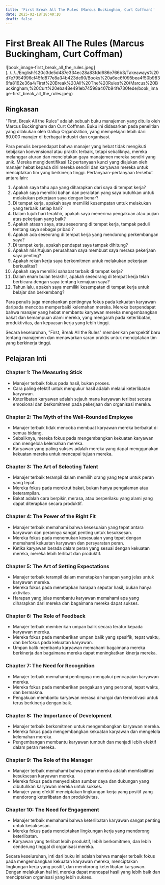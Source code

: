 ```yaml
---
title: 'First Break All The Rules (Marcus Buckingham, Curt Coffman)'
date: 2025-02-18T18:40:10
draft: false
---
```


# First Break All The Rules (Marcus Buckingham, Curt Coffman)

![book_image-first_break_all_the_rules.jpeg](../../../English%20c3de5d487e334ec28a83fdd686e766b3/Takeaways%20d7e7954996cf45fd877e8a34b423de90/Books%20a6ec6f095bea4f50b9836fa8162e36a4/First%20Break%20All%20The%20Rules%20(Marcus%20Buckingham,%20Curt%20eba48e491eb74598a407b94fe730fede/book_image-first_break_all_the_rules.jpeg)

## Ringkasan

"First, Break All the Rules" adalah sebuah buku manajemen yang ditulis oleh Marcus Buckingham dan Curt Coffman. Buku ini didasarkan pada penelitian yang dilakukan oleh Gallup Organization, yang mempelajari lebih dari 80.000 manajer di berbagai industri dan organisasi.

Para penulis berpendapat bahwa manajer yang hebat tidak mengikuti kebijakan konvensional atau praktik terbaik, tetapi sebaliknya, mereka melanggar aturan dan menciptakan gaya manajemen mereka sendiri yang unik. Mereka mengidentifikasi 12 pertanyaan kunci yang diajukan oleh manajer hebat kepada diri mereka sendiri dan karyawan mereka untuk menciptakan tim yang berkinerja tinggi. Pertanyaan-pertanyaan tersebut antara lain:

1. Apakah saya tahu apa yang diharapkan dari saya di tempat kerja?
2. Apakah saya memiliki bahan dan peralatan yang saya butuhkan untuk melakukan pekerjaan saya dengan benar?
3. Di tempat kerja, apakah saya memiliki kesempatan untuk melakukan yang terbaik setiap hari?
4. Dalam tujuh hari terakhir, apakah saya menerima pengakuan atau pujian atas pekerjaan yang baik?
5. Apakah atasan saya, atau seseorang di tempat kerja, tampak peduli tentang saya sebagai pribadi?
6. Apakah ada seseorang di tempat kerja yang mendorong perkembangan saya?
7. Di tempat kerja, apakah pendapat saya tampak dihitung?
8. Apakah misi/tujuan perusahaan saya membuat saya merasa pekerjaan saya penting?
9. Apakah rekan kerja saya berkomitmen untuk melakukan pekerjaan berkualitas?
10. Apakah saya memiliki sahabat terbaik di tempat kerja?
11. Dalam enam bulan terakhir, apakah seseorang di tempat kerja telah berbicara dengan saya tentang kemajuan saya?
12. Tahun lalu, apakah saya memiliki kesempatan di tempat kerja untuk belajar dan berkembang?

Para penulis juga menekankan pentingnya fokus pada kekuatan karyawan daripada mencoba memperbaiki kelemahan mereka. Mereka berpendapat bahwa manajer yang hebat membantu karyawan mereka mengembangkan bakat dan kemampuan alami mereka, yang mengarah pada keterlibatan, produktivitas, dan kepuasan kerja yang lebih tinggi.

Secara keseluruhan, "First, Break All the Rules" memberikan perspektif baru tentang manajemen dan menawarkan saran praktis untuk menciptakan tim yang berkinerja tinggi.

## **Pelajaran Inti**

### **Chapter 1: The Measuring Stick**

- Manajer terbaik fokus pada hasil, bukan proses.
- Cara paling efektif untuk mengukur hasil adalah melalui keterlibatan karyawan.
- Keterlibatan karyawan adalah sejauh mana karyawan terlibat secara emosional dan berkomitmen pada pekerjaan dan organisasi mereka.

### **Chapter 2: The Myth of the Well-Rounded Employee**

- Manajer terbaik tidak mencoba membuat karyawan mereka berbakat di semua bidang.
- Sebaliknya, mereka fokus pada mengembangkan kekuatan karyawan dan mengelola kelemahan mereka.
- Karyawan yang paling sukses adalah mereka yang dapat menggunakan kekuatan mereka untuk mencapai tujuan mereka.

### **Chapter 3: The Art of Selecting Talent**

- Manajer terbaik terampil dalam memilih orang yang tepat untuk peran yang tepat.
- Mereka fokus pada merekrut bakat, bukan hanya pengalaman atau keterampilan.
- Bakat adalah cara berpikir, merasa, atau berperilaku yang alami yang dapat diterapkan secara produktif.

### **Chapter 4: The Power of the Right Fit**

- Manajer terbaik memahami bahwa kesesuaian yang tepat antara karyawan dan perannya sangat penting untuk kesuksesan.
- Mereka fokus pada menemukan kesesuaian yang tepat dengan memahami kekuatan karyawan dan persyaratan peran.
- Ketika karyawan berada dalam peran yang sesuai dengan kekuatan mereka, mereka lebih terlibat dan produktif.

### **Chapter 5: The Art of Setting Expectations**

- Manajer terbaik terampil dalam menetapkan harapan yang jelas untuk karyawan mereka.
- Mereka fokus pada menetapkan harapan seputar hasil, bukan hanya aktivitas.
- Harapan yang jelas membantu karyawan memahami apa yang diharapkan dari mereka dan bagaimana mereka dapat sukses.

### **Chapter 6: The Role of Feedback**

- Manajer terbaik memberikan umpan balik secara teratur kepada karyawan mereka.
- Mereka fokus pada memberikan umpan balik yang spesifik, tepat waktu, dan berfokus pada kekuatan karyawan.
- Umpan balik membantu karyawan memahami bagaimana mereka berkinerja dan bagaimana mereka dapat meningkatkan kinerja mereka.

### **Chapter 7: The Need for Recognition**

- Manajer terbaik memahami pentingnya mengakui pencapaian karyawan mereka.
- Mereka fokus pada memberikan pengakuan yang personal, tepat waktu, dan bermakna.
- Pengakuan membantu karyawan merasa dihargai dan termotivasi untuk terus berkinerja dengan baik.

### **Chapter 8: The Importance of Development**

- Manajer terbaik berkomitmen untuk mengembangkan karyawan mereka.
- Mereka fokus pada mengembangkan kekuatan karyawan dan mengelola kelemahan mereka.
- Pengembangan membantu karyawan tumbuh dan menjadi lebih efektif dalam peran mereka.

### **Chapter 9: The Role of the Manager**

- Manajer terbaik memahami bahwa peran mereka adalah memfasilitasi kesuksesan karyawan mereka.
- Mereka fokus pada menyediakan sumber daya dan dukungan yang dibutuhkan karyawan mereka untuk sukses.
- Manajer yang efektif menciptakan lingkungan kerja yang positif yang mendorong keterlibatan dan produktivitas.

### **Chapter 10: The Need for Engagement**

- Manajer terbaik memahami bahwa keterlibatan karyawan sangat penting untuk kesuksesan.
- Mereka fokus pada menciptakan lingkungan kerja yang mendorong keterlibatan.
- Karyawan yang terlibat lebih produktif, lebih berkomitmen, dan lebih cenderung tinggal di organisasi mereka.

Secara keseluruhan, inti dari buku ini adalah bahwa manajer terbaik fokus pada mengembangkan kekuatan karyawan mereka, menciptakan lingkungan kerja yang positif, dan mendorong keterlibatan karyawan. Dengan melakukan hal ini, mereka dapat mencapai hasil yang lebih baik dan menciptakan organisasi yang lebih sukses.
